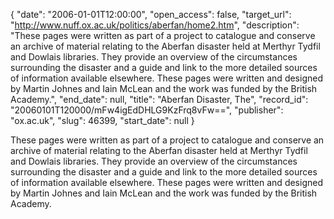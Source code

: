 {
  "date": "2006-01-01T12:00:00", 
  "open_access": false, 
  "target_url": "http://www.nuff.ox.ac.uk/politics/aberfan/home2.htm", 
  "description": "These pages were written as part of a project to catalogue and conserve an archive of material relating to the Aberfan disaster held at Merthyr Tydfil and Dowlais libraries. They provide an overview of the circumstances surrounding the disaster and a guide and link to the more detailed sources of information available elsewhere. These pages were written and designed by Martin Johnes and Iain McLean and the work was funded by the British Academy.", 
  "end_date": null, 
  "title": "Aberfan Disaster, The", 
  "record_id": "20060101T120000/mFw4igEdDHLG9KzFrq8vFw==", 
  "publisher": "ox.ac.uk", 
  "slug": 46399, 
  "start_date": null
}

These pages were written as part of a project to catalogue and conserve an archive of material relating to the Aberfan disaster held at Merthyr Tydfil and Dowlais libraries. They provide an overview of the circumstances surrounding the disaster and a guide and link to the more detailed sources of information available elsewhere. These pages were written and designed by Martin Johnes and Iain McLean and the work was funded by the British Academy.